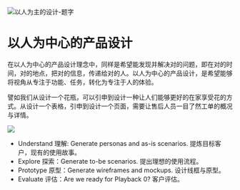 ![以人为主的设计-题字](https://assets.ng-tech.icu/item/20230418224001.png)

# 以人为中心的产品设计

在以人为中心的产品设计理念中，同样是希望能发现并解决对的问题，即在对的时间，对的地点，把对的信息，传递给对的人。以人为中心的产品设计，是希望能够将视角从专注于功能、任务，转化为专注于人的体验。

譬如我们从设计一个花瓶，可以引申到设计一种让人们能够更好的在家享受花的方式。从设计一个表格，引申到设计一个页面，需要让售后人员一目了然工单的概况与详情。

![](https://assets.ng-tech.icu/item/20230418224021.png)

- Understand 理解: Generate personas and as-is scenarios. 提炼目标客户，现有的使用故事。
- Explore 探索：Generate to-be scenarios. 提出理想的使用流程。
- Prototype 原型：Generate wireframes and mockups. 设计线框与原型。
- Evaluate 评估：Are we ready for Playback 0? 客户评估。
